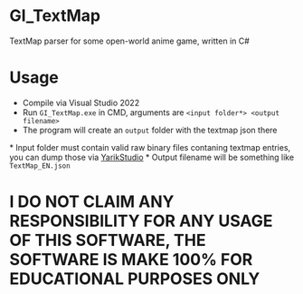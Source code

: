 # GI_TextMap
 TextMap parser for some open-world anime game, written in C#

# Usage
- Compile via Visual Studio 2022
- Run `GI_TextMap.exe` in CMD, arguments are `<input folder*> <output filename>`
- The program will create an `output` folder with the textmap json there

\* Input folder must contain valid raw binary files contaning textmap entries, you can dump those via [YarikStudio](https://github.com/yarik0chka/YarikStudio)
\* Output filename will be something like `TextMap_EN.json`

# I DO NOT CLAIM ANY RESPONSIBILITY FOR ANY USAGE OF THIS SOFTWARE, THE SOFTWARE IS MAKE 100% FOR EDUCATIONAL PURPOSES ONLY